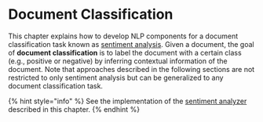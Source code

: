 # Document Classification

This chapter explains how to develop NLP components for a document classification task known as [sentiment analysis](sentiment-analysis.md).  Given a document, the goal of **document classification** is to label the document with a certain class \(e.g., positive or negative\) by inferring contextual information of the document.  Note that approaches described in the following sections are not restricted to only sentiment analysis but can be generalized to any document classification task.

{% hint style="info" %}
See the implementation of the [sentiment analyzer](https://github.com/elitcloud/elit/blob/master/elit/senti.py) described in this chapter.
{% endhint %}



